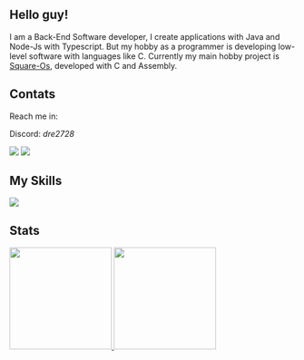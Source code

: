 ## Hello guy!

I am a Back-End Software developer, I create applications with Java and Node-Js with Typescript.
But my hobby as a programmer is developing low-level software with languages like C. Currently my main hobby project is <a href="https://github.com/https-dre/square-kernel">Square-Os</a>, developed with C and Assembly.

## Contats
Reach me in:

Discord: *dre2728*

<a href="https://x.com/dre_bash"><img src="https://skillicons.dev/icons?i=twitter" /></a>
<a href="https://www.instagram.com/dre_dias00/"><img src="https://skillicons.dev/icons?i=instagram" /></a>


## My Skills

  <a href="https://skillicons.dev">
    <img src="https://skillicons.dev/icons?i=linux,c,rust,bash,nodejs,typescript,java,docker,mysql,git" />
  </a>


## Stats
<div>
<a href="https://github.com/https-dre">
<img loading="lazy" height="180em" src="https://github-readme-stats.vercel.app/api/top-langs/?username=https-dre&layout=compact&langs_count=7&theme=dark"/>
<img loading="lazy" height="180em" src="https://github-readme-stats.vercel.app/api?username=https-dre&show_icons=true&theme=dark&include_all_commits=true&count_private=true"/>
</div>

